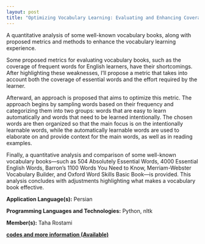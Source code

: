 ```yaml
---
layout: post
title: "Optimizing Vocabulary Learning: Evaluating and Enhancing Coverage Metrics for Effective English Learner Resources"
---
```


A quantitative analysis of some well-known vocabulary books, along with proposed metrics and methods to enhance the vocabulary learning experience.

Some proposed metrics for evaluating vocabulary books, such as the coverage of frequent words for English learners, have their shortcomings. After highlighting these weaknesses, I’ll propose a metric that takes into account both the coverage of essential words and the effort required by the learner.

Afterward, an approach is proposed that aims to optimize this metric. The approach begins by sampling words based on their frequency and categorizing them into two groups: words that are easy to learn automatically and words that need to be learned intentionally. The chosen words are then organized so that the main focus is on the intentionally learnable words, while the automatically learnable words are used to elaborate on and provide context for the main words, as well as in reading examples.

Finally, a quantitative analysis and comparison of some well-known vocabulary books—such as 504 Absolutely Essential Words, 4000 Essential English Words, Barron’s 1100 Words You Need to Know, Merriam-Webster Vocabulary Builder, and Oxford Word Skills Basic Book—is provided. This analysis concludes with adjustments highlighting what makes a vocabulary book effective.

**Application Language(s):** Persian

**Programming Languages and Technologies:** Python, nltk

**Member(s):** Taha Rostami

**[codes and more information (Available)](https://gist.github.com/TahaRostami/7bc320a171f20398066312b675bf85f9)**
